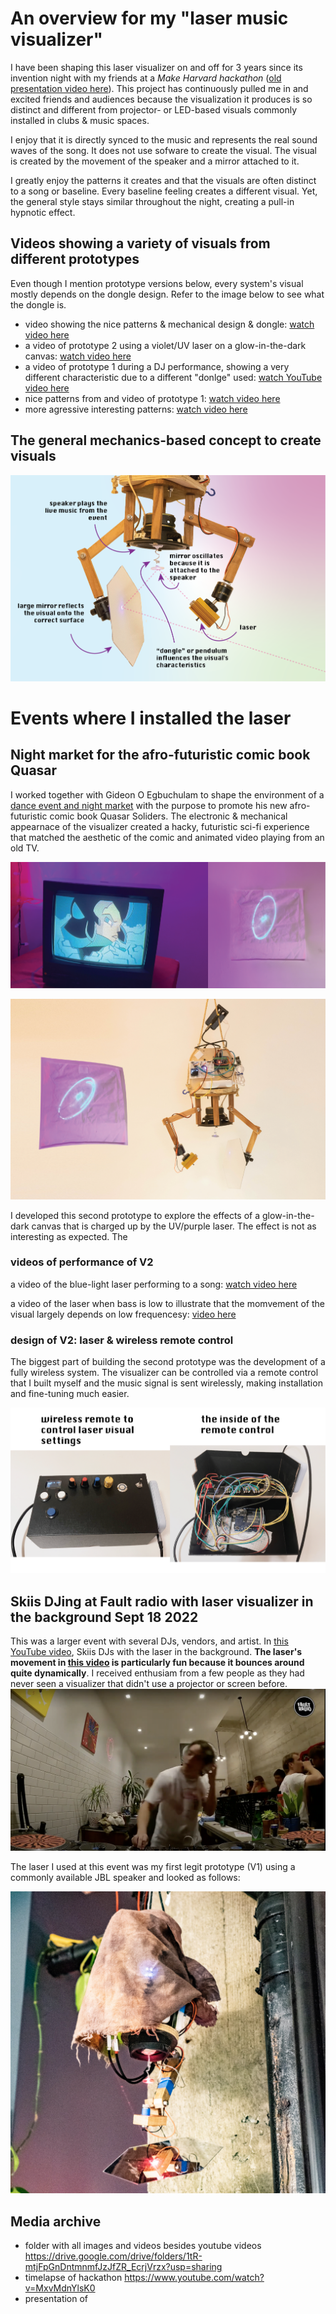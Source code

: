 # An overview for my "laser music visualizer"
I have been shaping this laser visualizer on and off for 3 years since its invention night with my friends at a _Make Harvard hackathon_ ([old presentation video here](https://www.youtube.com/watch?v=FHm0N6WwG0I)). This project has continuously pulled me in and excited friends and audiences because the visualization it produces is so distinct and different from projector- or LED-based visuals commonly installed in clubs & music spaces.  

I enjoy that it is directly synced to the music and represents the real sound waves of the song. It does not use sofware to create the visual. The visual is created by the movement of the speaker and a mirror attached to it.

I greatly enjoy the patterns it creates and that the visuals are often distinct to a song or baseline. Every baseline feeling creates a different visual. Yet, the general style stays similar throughout the night, creating a pull-in hypnotic effect.

## Videos showing a variety of visuals from different prototypes

Even though I mention prototype versions below, every system's visual mostly depends on the dongle design. Refer to the image below to see what the dongle is.

- video showing the nice patterns & mechanical design & dongle: [watch video here](https://drive.google.com/open?id=10civDd-9JF-H-3Bd6eV9HEJQMKDIcLDG&usp=drive_fs)
- a video of prototype 2 using a violet/UV laser on a glow-in-the-dark canvas: [watch video here](https://drive.google.com/file/d/1l1MZriswP_XaEk1L2y1xKXLuPloSW3ox/view?usp=sharing)
- a video of prototype 1 during a DJ performance, showing a very different characteristic due to a different "donlge" used: [watch YouTube video here](https://www.youtube.com/watch?v=yF6J6Qs61sM)
- nice patterns from and video of prototype 1: [watch video here](https://drive.google.com/open?id=1bYmC6vWL01hWp9DVYv3JUbwNjqFvRZTy&usp=drive_fs)
- more agressive interesting patterns: [watch video here](https://drive.google.com/file/d/1l1MZriswP_XaEk1L2y1xKXLuPloSW3ox/view?usp=sharing)



## The general mechanics-based concept to create visuals
![](media/ELECYT-LASER-VIZ-A-general-graphics-01.png)


# Events where I installed the laser

## Night market for the afro-futuristic comic book Quasar
I worked together with Gideon O Egbuchulam to shape the environment of a [dance event and night market](https://www.instagram.com/p/CzT37VSL3ri/?img_index=1) with the purpose to promote his new afro-futuristic comic book Quasar Soliders. The  electronic & mechanical appearnace of the visualizer created a hacky, futuristic sci-fi experience that matched the aesthetic of the comic and animated video playing from an old TV. 

![](media/ELECYT-LASER-VIZ-A-general-graphics-02.png)

![](media/ELECYT-LASER-VIZ-A-general-graphics-03.png)

I developed this second prototype to explore the effects of a glow-in-the-dark canvas that is charged up by the UV/purple laser. The effect is not as interesting as expected. The 

### videos of performance of V2
a video of the blue-light laser performing to a song: [watch video here](https://drive.google.com/file/d/1l1MZriswP_XaEk1L2y1xKXLuPloSW3ox/view?usp=sharing)

a video of the laser when bass is low to illustrate that the momvement of the visual largely depends on low frequencesy: [video here](https://drive.google.com/file/d/1kzZRIBprKgb_-05AWdPADXQzIdXBEBcN/view?usp=sharing)


### design of V2: laser & wireless remote control

The biggest part of building the second prototype was the development of a fully wireless system. The visualizer can be controlled via a remote control that I built myself and the music signal is sent wirelessly, making installation and fine-tuning much easier. 

![](media/ELECYT-LASER-VIZ-A-general-graphics-04.png)


## Skiis DJing at Fault radio with laser visualizer in the background Sept 18 2022
This was a larger event with several DJs, vendors, and artist. In [this YouTube video](https://www.youtube.com/watch?v=yF6J6Qs61sM), Skiis DJs with the laser in the background. **The laser's movement in [this video](https://www.youtube.com/watch?v=yF6J6Qs61sM) is particularly fun because it bounces around quite dynamically**. I received enthusiam from a few people as they had never seen a visualizer that didn't use a projector or screen before. 
![](media/cleanshot_2023-11-06-at-20-38-04@2x.png)

The laser I used at this event was my first legit prototype (V1) using a commonly available JBL speaker and looked as follows:

![](media/cleanshot_2023-11-06-at-21-01-27@2x.png)



## Media archive


- folder with all images and videos besides youtube videos https://drive.google.com/drive/folders/1tR-mtjFpGnDntmnmfJzJfZR_EcrjVrzx?usp=sharing
- timelapse of hackathon https://www.youtube.com/watch?v=MxvMdnYlsK0
- presentation of 


